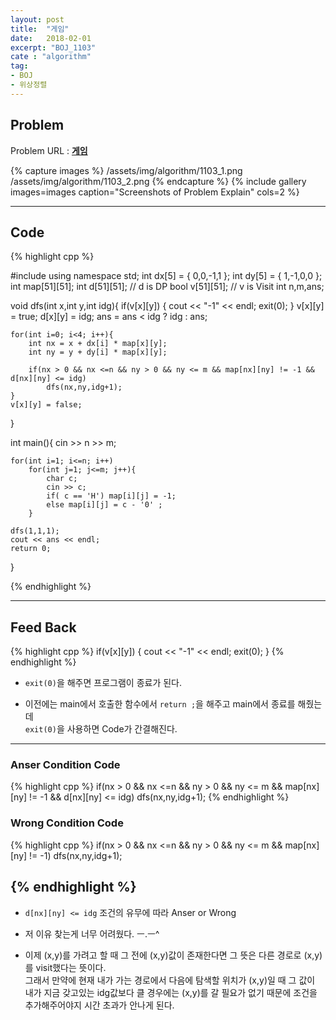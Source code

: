 ```yaml
---
layout: post
title:  "게임"
date:   2018-02-01
excerpt: "BOJ_1103"
cate : "algorithm"
tag:
- BOJ
- 위상정렬
---
```


## Problem
Problem URL : **[게임](https://www.acmicpc.net/problem/1103)**

{% capture images %}
    /assets/img/algorithm/1103_1.png
    /assets/img/algorithm/1103_2.png
{% endcapture %}
{% include gallery images=images caption="Screenshots of Problem Explain" cols=2 %}

---
 
## Code
{% highlight cpp %}

#include <iostream>
using namespace std;
int dx[5] = { 0,0,-1,1 };
int dy[5] = { 1,-1,0,0 };
int map[51][51];
int d[51][51]; // d is DP
bool v[51][51]; // v is Visit
int n,m,ans;

void dfs(int x,int y,int idg){
    if(v[x][y]) {
        cout << "-1" << endl;
        exit(0);
    }
    v[x][y] = true;
    d[x][y] = idg;
    ans = ans < idg ? idg : ans;
    
    for(int i=0; i<4; i++){
        int nx = x + dx[i] * map[x][y];
        int ny = y + dy[i] * map[x][y];
        
        if(nx > 0 && nx <=n && ny > 0 && ny <= m && map[nx][ny] != -1 && d[nx][ny] <= idg)
            dfs(nx,ny,idg+1);
    }
    v[x][y] = false;
}

int main(){
    cin >> n >> m;
    
    for(int i=1; i<=n; i++)
        for(int j=1; j<=m; j++){
            char c;
            cin >> c;
            if( c == 'H') map[i][j] = -1;
            else map[i][j] = c - '0' ;
        }
    
    dfs(1,1,1);
    cout << ans << endl;
    return 0;
}

{% endhighlight %}

---

## Feed Back

{% highlight cpp %}
if(v[x][y]) {
        cout << "-1" << endl;
        exit(0);
    } 
{% endhighlight %}

* `exit(0)`을 해주면 프로그램이 종료가 된다. 

* 이전에는 main에서 호출한 함수에서 `return ;`을 해주고 main에서 종료를 해줬는데 <br> `exit(0)`을 사용하면 Code가 간결해진다.


---

### Anser Condition Code
{% highlight cpp %}
if(nx > 0 && nx <=n && ny > 0 && ny <= m && map[nx][ny] != -1 && d[nx][ny] <= idg)
            dfs(nx,ny,idg+1);
{% endhighlight %}


### Wrong Condition Code
{% highlight cpp %}
if(nx > 0 && nx <=n && ny > 0 && ny <= m && map[nx][ny] != -1)
            dfs(nx,ny,idg+1);

{% endhighlight %}
---

* `d[nx][ny] <= idg` 조건의 유무에 따라 Anser or Wrong 

* 저 이유 찾는게 너무 어려웠다. ㅡ.ㅡ^

* 이제 (x,y)를 가려고 할 때 그 전에 (x,y)값이 존재한다면 그 뜻은 다른 경로로 (x,y)를 visit했다는 뜻이다. <br> 그래서 만약에 현재 내가 가는 경로에서 다음에 탐색할 위치가 (x,y)일 때 그 값이 내가 지금 갖고있는 idg값보다 클 경우에는 (x,y)를 갈 필요가 없기 때문에 조건을 추가해주어야지 시간 초과가 안나게 된다.